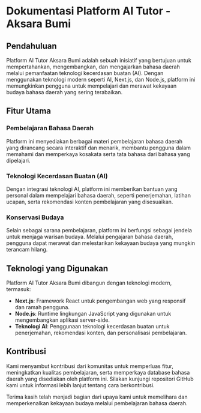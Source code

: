 # Dokumentasi Platform AI Tutor - Aksara Bumi

## Pendahuluan
Platform AI Tutor Aksara Bumi adalah sebuah inisiatif yang bertujuan untuk mempertahankan, mengembangkan, dan mengajarkan bahasa daerah melalui pemanfaatan teknologi kecerdasan buatan (AI). Dengan menggunakan teknologi modern seperti AI, Next.js, dan Node.js, platform ini memungkinkan pengguna untuk mempelajari dan merawat kekayaan budaya bahasa daerah yang sering terabaikan.

## Fitur Utama
### Pembelajaran Bahasa Daerah
Platform ini menyediakan berbagai materi pembelajaran bahasa daerah yang dirancang secara interaktif dan menarik, membantu pengguna dalam memahami dan memperkaya kosakata serta tata bahasa dari bahasa yang dipelajari.

### Teknologi Kecerdasan Buatan (AI)
Dengan integrasi teknologi AI, platform ini memberikan bantuan yang personal dalam mempelajari bahasa daerah, seperti penerjemahan, latihan ucapan, serta rekomendasi konten pembelajaran yang disesuaikan.

### Konservasi Budaya
Selain sebagai sarana pembelajaran, platform ini berfungsi sebagai jendela untuk menjaga warisan budaya. Melalui pengajaran bahasa daerah, pengguna dapat merawat dan melestarikan kekayaan budaya yang mungkin terancam hilang.

## Teknologi yang Digunakan
Platform AI Tutor Aksara Bumi dibangun dengan teknologi modern, termasuk:
- **Next.js**: Framework React untuk pengembangan web yang responsif dan ramah pengguna.
- **Node.js**: Runtime lingkungan JavaScript yang digunakan untuk mengembangkan aplikasi server-side.
- **Teknologi AI**: Penggunaan teknologi kecerdasan buatan untuk penerjemahan, rekomendasi konten, dan personalisasi pembelajaran.

## Kontribusi
Kami menyambut kontribusi dari komunitas untuk memperluas fitur, meningkatkan kualitas pembelajaran, serta memperkaya database bahasa daerah yang disediakan oleh platform ini. Silakan kunjungi repositori GitHub kami untuk informasi lebih lanjut tentang cara berkontribusi.

Terima kasih telah menjadi bagian dari upaya kami untuk memelihara dan memperkenalkan kekayaan budaya melalui pembelajaran bahasa daerah.

